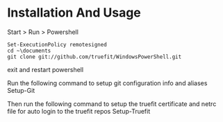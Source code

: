 Installation And Usage
======================

Start > Run > Powershell

	Set-ExecutionPolicy remotesigned
	cd ~\documents
	git clone git://github.com/truefit/WindowsPowerShell.git

exit and restart powershell

Run the following command to setup git configuration info and aliases 
	Setup-Git
	
Then run the following command to setup the truefit certificate and netrc file for auto login to the truefit repos
	Setup-Truefit
